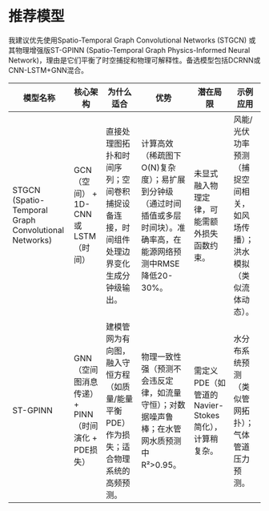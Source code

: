# 推荐模型
我建议优先使用Spatio-Temporal Graph Convolutional Networks (STGCN) 或其物理增强版ST-GPINN (Spatio-Temporal Graph Physics-Informed Neural Network)，理由是它们平衡了时空捕捉和物理可解释性。备选模型包括DCRNN或CNN-LSTM+GNN混合。

| 模型名称                                                 | 核心架构                              | 为什么适合                                         | 优势                                                                 | 潜在局限                               | 示例应用                                  |
| ---------------------------------------------------- | --------------------------------- | --------------------------------------------- | ------------------------------------------------------------------ | ---------------------------------- | ------------------------------------- |
| STGCN (Spatio-Temporal Graph Convolutional Networks) | GCN（空间） + 1D-CNN或LSTM（时间）         | 直接处理图拓扑和时间序列；空间卷积捕捉设备连接，时间组件处理边界变化生成分钟级输出。    | 计算高效（稀疏图下O(N)复杂度）；易扩展到分钟级（通过时间插值或多层时间块）。准确率高，在能源网络预测中RMSE降低20-30%。 | 未显式融入物理定律，可能需额外损失函数约束。             | 风能/光伏功率预测（捕捉空间相关，如风场传播）；洪水模拟（类似流体动态）。 |
| ST-GPINN                                             | GNN（空间图消息传递） + PINN（时间演化 + PDE损失） | 建模管网为有向图，融入守恒方程（如质量/能量平衡PDE）作为损失；适合物理系统的高频预测。 | 物理一致性强（预测不会违反定律，如流量守恒）；对数据噪声鲁棒；在水管网水质预测中R²>0.95。                   | 需定义PDE（如管道的Navier-Stokes简化），计算稍复杂。 | 水分布系统预测（类似管网拓扑）；气体管道压力预测。             |